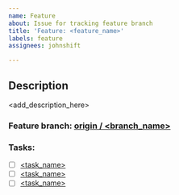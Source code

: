 ```yaml
---
name: Feature
about: Issue for tracking feature branch
title: 'Feature: <feature_name>'
labels: feature
assignees: johnshift

---
```


## Description
<add_description_here>
<br/>

### Feature branch: [origin / <branch_name>](https://github.com/johnshift/offguard/tree/<branch_name>)

### Tasks:
- [ ] [<task_name>](<link_to_issue>)
- [ ] [<task_name>](<link_to_issue>)
- [ ] [<task_name>](<link_to_issue>)
